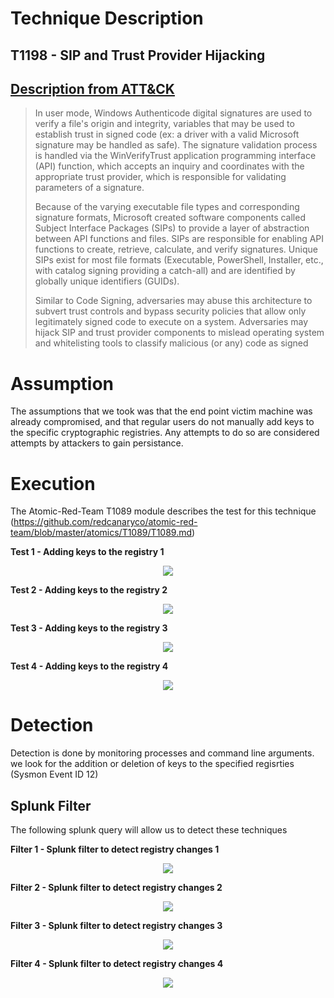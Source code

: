 # Technique Description

## T1198 - SIP and Trust Provider Hijacking
## [Description from ATT&CK](https://attack.mitre.org/techniques/T1198/)
<blockquote>
In user mode, Windows Authenticode digital signatures are used to verify a file's origin and integrity, variables that may be used to establish trust in signed code (ex: a driver with a valid Microsoft signature may be handled as safe). The signature validation process is handled via the WinVerifyTrust application programming interface (API) function, which accepts an inquiry and coordinates with the appropriate trust provider, which is responsible for validating parameters of a signature.

Because of the varying executable file types and corresponding signature formats, Microsoft created software components called Subject Interface Packages (SIPs) to provide a layer of abstraction between API functions and files. SIPs are responsible for enabling API functions to create, retrieve, calculate, and verify signatures. Unique SIPs exist for most file formats (Executable, PowerShell, Installer, etc., with catalog signing providing a catch-all) and are identified by globally unique identifiers (GUIDs).

Similar to Code Signing, adversaries may abuse this architecture to subvert trust controls and bypass security policies that allow only legitimately signed code to execute on a system. Adversaries may hijack SIP and trust provider components to mislead operating system and whitelisting tools to classify malicious (or any) code as signed
</blockquote>

# Assumption
The assumptions that we took was that the end point victim machine was already compromised, and that regular users do not manually add keys to the specific cryptographic registries. Any attempts to do so are considered attempts by attackers to gain persistance. 

# Execution
The Atomic-Red-Team T1089 module describes the test for this technique (https://github.com/redcanaryco/atomic-red-team/blob/master/atomics/T1089/T1089.md)

<b>Test 1 - Adding keys to the registry 1</b>
<p align="center">
  <img src="https://github.com/ayusuf15/DPI911SSA-Project-Group3/blob/master/Persistence/SIP%20and%20Trust%20Provider%20Hijacking%20-%20T1198/Screenshots/Reg1.PNG">
</p>

<b>Test 2 - Adding keys to the registry 2</b>
<p align="center">
  <img src="https://github.com/ayusuf15/DPI911SSA-Project-Group3/blob/master/Persistence/SIP%20and%20Trust%20Provider%20Hijacking%20-%20T1198/Screenshots/Reg2.PNG">
</p>

<b>Test 3 - Adding keys to the registry 3</b>
<p align="center">
  <img src="https://github.com/ayusuf15/DPI911SSA-Project-Group3/blob/master/Persistence/SIP%20and%20Trust%20Provider%20Hijacking%20-%20T1198/Screenshots/Reg3.PNG">
</p>

<b>Test 4 - Adding keys to the registry 4</b>
<p align="center">
  <img src="https://github.com/ayusuf15/DPI911SSA-Project-Group3/blob/master/Persistence/SIP%20and%20Trust%20Provider%20Hijacking%20-%20T1198/Screenshots/Reg4.PNG">
</p>

# Detection
Detection is done by monitoring processes and command line arguments. we look for the addition or deletion of keys to the specified regisrties (Sysmon Event ID 12)

## Splunk Filter
The following splunk query will allow us to detect these techniques

<b>Filter 1 - Splunk filter to detect registry changes 1</b>
<p align="center">
  <img src="https://github.com/ayusuf15/DPI911SSA-Project-Group3/blob/master/Persistence/SIP%20and%20Trust%20Provider%20Hijacking%20-%20T1198/Screenshots/Splunk-Reg1.PNG">
</p>

<b>Filter 2 - Splunk filter to detect registry changes 2</b>
<p align="center">
  <img src="https://github.com/ayusuf15/DPI911SSA-Project-Group3/blob/master/Persistence/SIP%20and%20Trust%20Provider%20Hijacking%20-%20T1198/Screenshots/Splunk-Reg2.PNG">
</p>

<b>Filter 3 - Splunk filter to detect registry changes 3</b>
<p align="center">
  <img src="https://github.com/ayusuf15/DPI911SSA-Project-Group3/blob/master/Persistence/SIP%20and%20Trust%20Provider%20Hijacking%20-%20T1198/Screenshots/Splunk-Reg3.PNG">
</p>

<b>Filter 4 - Splunk filter to detect registry changes 4</b>
<p align="center">
  <img src="https://github.com/ayusuf15/DPI911SSA-Project-Group3/blob/master/Persistence/SIP%20and%20Trust%20Provider%20Hijacking%20-%20T1198/Screenshots/Splunk-Reg4.PNG">
</p>


